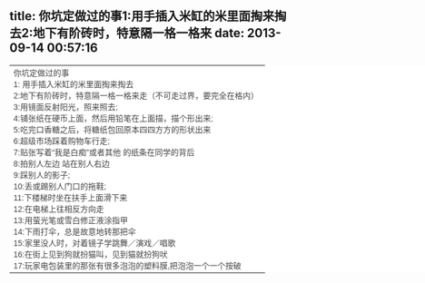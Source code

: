 title: 你坑定做过的事1:用手插入米缸的米里面掏来掏去2:地下有阶砖时，特意隔一格一格来
date: 2013-09-14 00:57:16
---

<table cellspacing="0" cellpadding="0" style="width:757px;color:#444444;font-family:Tahoma, Arial, sans-serif;font-size:12px;background-color:#FFFFFF;">
	<tbody>
		<tr>
			<td class="t_f" id="postmessage_2177400" style="font-size:14px;">
				你坑定做过的事<br />
1: 用手插入米缸的米里面掏来掏去<br />
2:地下有阶砖时，特意隔一格一格来走（不可走过界，要完全在格内）&nbsp;<br />
3:用镜面反射阳光，照来照去;<br />
4:铺张纸在硬币上面，然后用铅笔在上面描，描个形出来;&nbsp;<br />
5:吃完口香糖之后，将糖纸包回原本四四方方的形状出来&nbsp;<br />
6:超级市场踩着购物车行走;<br />
7:贴张写着“我是白痴”或者其他 的纸条在同学的背后&nbsp;<br />
8:拍别人左边 站在别人右边<br />
9:踩别人的影子;<br />
10:丢或踢别人门口的拖鞋;&nbsp;<br />
11:下楼梯时坐在扶手上面滑下来&nbsp;<br />
12:在电梯上往相反方向走<br />
13:用萤光笔或雪白修正液涂指甲<br />
14:下雨打伞，总是故意地转那把伞&nbsp;<br />
15:家里没人时，对着镜子学跳舞／演戏／唱歌&nbsp;<br />
16:在街上见到狗就扮猫叫，见到猫就扮狗吠&nbsp;<br />
17:玩家电包装里的那张有很多泡泡的塑料膜,把泡泡一个一个按破
			</td>
		</tr>
	</tbody>
</table>